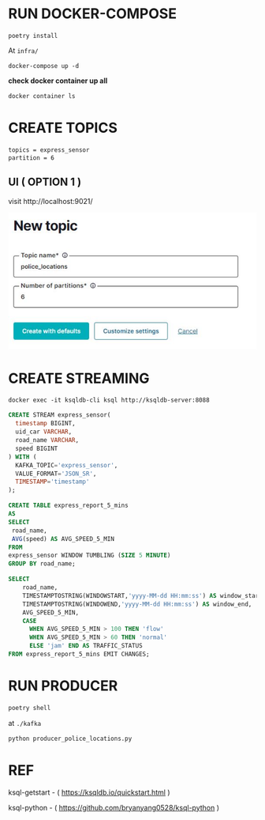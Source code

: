 # RUN DOCKER-COMPOSE

```
poetry install
```

At `infra/`

```
docker-compose up -d
```

**check docker container up all**
```bash
docker container ls
```

# CREATE TOPICS
```
topics = express_sensor
partition = 6
```
## UI ( OPTION 1 )
visit http://localhost:9021/

![Alt text](images/create-kafka-topics-ui.JPG)

# CREATE STREAMING
```
docker exec -it ksqldb-cli ksql http://ksqldb-server:8088
```

```sql
CREATE STREAM express_sensor(
  timestamp BIGINT,
  uid_car VARCHAR,
  road_name VARCHAR,
  speed BIGINT
) WITH (
  KAFKA_TOPIC='express_sensor',
  VALUE_FORMAT='JSON_SR',
  TIMESTAMP='timestamp'
);
```

```sql
CREATE TABLE express_report_5_mins
AS
SELECT 
 road_name, 
 AVG(speed) AS AVG_SPEED_5_MIN
FROM 
express_sensor WINDOW TUMBLING (SIZE 5 MINUTE) 
GROUP BY road_name;
```

```sql
SELECT
    road_name, 
    TIMESTAMPTOSTRING(WINDOWSTART,'yyyy-MM-dd HH:mm:ss') AS window_start,
    TIMESTAMPTOSTRING(WINDOWEND,'yyyy-MM-dd HH:mm:ss') AS window_end,
    AVG_SPEED_5_MIN,
    CASE
      WHEN AVG_SPEED_5_MIN > 100 THEN 'flow'
      WHEN AVG_SPEED_5_MIN > 60 THEN 'normal'
      ELSE 'jam' END AS TRAFFIC_STATUS
FROM express_report_5_mins EMIT CHANGES;
```

# RUN PRODUCER
```bash
poetry shell
```

at `./kafka`
```bash
python producer_police_locations.py
```


# REF
ksql-getstart - ( https://ksqldb.io/quickstart.html )

ksql-python - ( https://github.com/bryanyang0528/ksql-python )